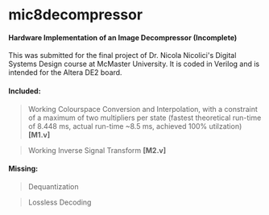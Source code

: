 mic8decompressor
================

#### Hardware Implementation of an Image Decompressor (Incomplete)

This was submitted for the final project of Dr. Nicola Nicolici's Digital Systems Design course at McMaster University. It is coded in Verilog and is intended for the Altera DE2 board.

#### Included: 
>Working Colourspace Conversion and Interpolation, with a constraint of a maximum of two multipliers per state (fastest theoretical run-time of 8.448 ms, actual run-time ~8.5 ms, achieved 100% utilzation) **[M1.v]**

>Working Inverse Signal Transform **[M2.v]**

#### Missing:
>Dequantization

>Lossless Decoding
